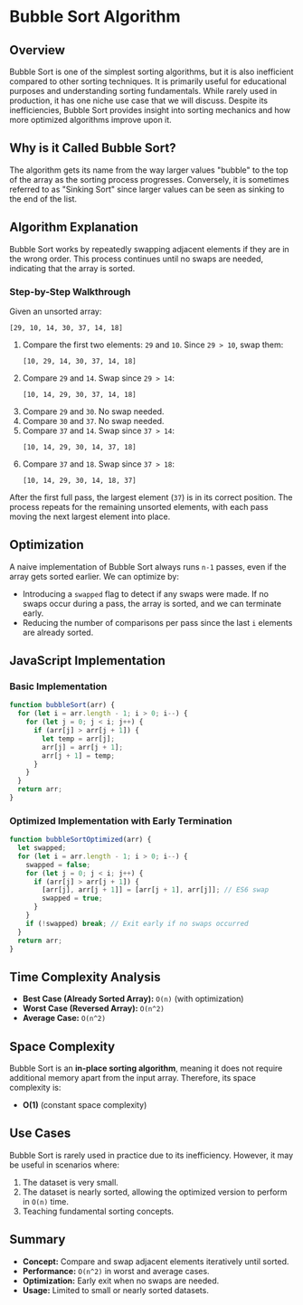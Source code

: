 # Bubble Sort Algorithm

## Overview

Bubble Sort is one of the simplest sorting algorithms, but it is also inefficient compared to other sorting techniques. It is primarily useful for educational purposes and understanding sorting fundamentals. While rarely used in production, it has one niche use case that we will discuss. Despite its inefficiencies, Bubble Sort provides insight into sorting mechanics and how more optimized algorithms improve upon it.

## Why is it Called Bubble Sort?

The algorithm gets its name from the way larger values "bubble" to the top of the array as the sorting process progresses. Conversely, it is sometimes referred to as "Sinking Sort" since larger values can be seen as sinking to the end of the list.

## Algorithm Explanation

Bubble Sort works by repeatedly swapping adjacent elements if they are in the wrong order. This process continues until no swaps are needed, indicating that the array is sorted.

### Step-by-Step Walkthrough

Given an unsorted array:

```plaintext
[29, 10, 14, 30, 37, 14, 18]
```

1. Compare the first two elements: `29` and `10`. Since `29 > 10`, swap them:
   ```plaintext
   [10, 29, 14, 30, 37, 14, 18]
   ```
2. Compare `29` and `14`. Swap since `29 > 14`:
   ```plaintext
   [10, 14, 29, 30, 37, 14, 18]
   ```
3. Compare `29` and `30`. No swap needed.
4. Compare `30` and `37`. No swap needed.
5. Compare `37` and `14`. Swap since `37 > 14`:
   ```plaintext
   [10, 14, 29, 30, 14, 37, 18]
   ```
6. Compare `37` and `18`. Swap since `37 > 18`:
   ```plaintext
   [10, 14, 29, 30, 14, 18, 37]
   ```

After the first full pass, the largest element (`37`) is in its correct position. The process repeats for the remaining unsorted elements, with each pass moving the next largest element into place.

## Optimization

A naive implementation of Bubble Sort always runs `n-1` passes, even if the array gets sorted earlier. We can optimize by:

- Introducing a `swapped` flag to detect if any swaps were made. If no swaps occur during a pass, the array is sorted, and we can terminate early.
- Reducing the number of comparisons per pass since the last `i` elements are already sorted.

## JavaScript Implementation

### Basic Implementation

```javascript
function bubbleSort(arr) {
  for (let i = arr.length - 1; i > 0; i--) {
    for (let j = 0; j < i; j++) {
      if (arr[j] > arr[j + 1]) {
        let temp = arr[j];
        arr[j] = arr[j + 1];
        arr[j + 1] = temp;
      }
    }
  }
  return arr;
}
```

### Optimized Implementation with Early Termination

```javascript
function bubbleSortOptimized(arr) {
  let swapped;
  for (let i = arr.length - 1; i > 0; i--) {
    swapped = false;
    for (let j = 0; j < i; j++) {
      if (arr[j] > arr[j + 1]) {
        [arr[j], arr[j + 1]] = [arr[j + 1], arr[j]]; // ES6 swap
        swapped = true;
      }
    }
    if (!swapped) break; // Exit early if no swaps occurred
  }
  return arr;
}
```

## Time Complexity Analysis

- **Best Case (Already Sorted Array):** `O(n)` (with optimization)
- **Worst Case (Reversed Array):** `O(n^2)`
- **Average Case:** `O(n^2)`

## Space Complexity

Bubble Sort is an **in-place sorting algorithm**, meaning it does not require additional memory apart from the input array. Therefore, its space complexity is:

- **O(1)** (constant space complexity)

## Use Cases

Bubble Sort is rarely used in practice due to its inefficiency. However, it may be useful in scenarios where:

1. The dataset is very small.
2. The dataset is nearly sorted, allowing the optimized version to perform in `O(n)` time.
3. Teaching fundamental sorting concepts.

## Summary

- **Concept:** Compare and swap adjacent elements iteratively until sorted.
- **Performance:** `O(n^2)` in worst and average cases.
- **Optimization:** Early exit when no swaps are needed.
- **Usage:** Limited to small or nearly sorted datasets.
